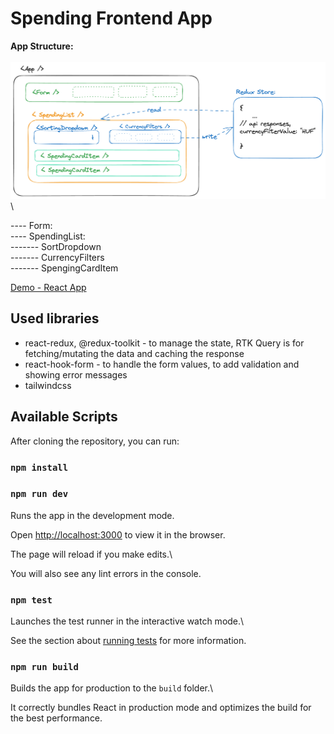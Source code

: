 # Spending Frontend App

**App Structure:** \
\
![Application structure](https://github.com/bekzodnj/spending-react/blob/main/src/assets/App.png) \

---- Form: \
---- SpendingList: \
------- SortDropdown \
------- CurrencyFilters \
------- SpengingCardItem


[Demo - React App](https://spending-react.vercel.app/)

## Used libraries
- react-redux, @redux-toolkit - to manage the state, RTK Query is for fetching/mutating the data and caching the response
- react-hook-form - to handle the form values, to add validation and showing error messages
- tailwindcss


## Available Scripts

After cloning the repository, you can run:

### `npm install`
### `npm run dev`

Runs the app in the development mode.

Open [http://localhost:3000](http://localhost:3000) to view it in the browser.

The page will reload if you make edits.\

You will also see any lint errors in the console.

### `npm test`

Launches the test runner in the interactive watch mode.\

See the section about [running tests](https://facebook.github.io/create-react-app/docs/running-tests) for more information.

### `npm run build`

Builds the app for production to the `build` folder.\

It correctly bundles React in production mode and optimizes the build for the best performance.
